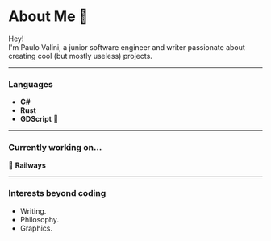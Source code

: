 # About Me 🦉  

Hey!  
I'm Paulo Valini, a junior software engineer and writer passionate about creating cool (but mostly useless) projects.

---

### **Languages**  
- **C#**
- **Rust**   
- **GDScript** 🌱

---

### **Currently working on...**  
🚂 **Railways**   

---

### **Interests beyond coding**  
- Writing.
- Philosophy.
- Graphics.

